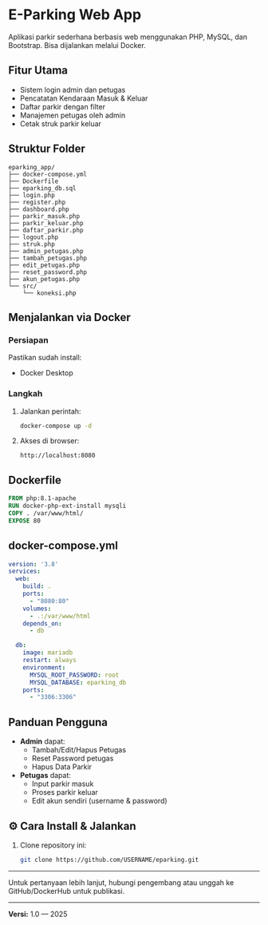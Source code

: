 # E-Parking Web App

Aplikasi parkir sederhana berbasis web menggunakan PHP, MySQL, dan Bootstrap. Bisa dijalankan melalui Docker.

## Fitur Utama
- Sistem login admin dan petugas
- Pencatatan Kendaraan Masuk & Keluar
- Daftar parkir dengan filter 
- Manajemen petugas oleh admin
- Cetak struk parkir keluar

## Struktur Folder
```
eparking_app/
├── docker-compose.yml
├── Dockerfile
├── eparking_db.sql
├── login.php
├── register.php
├── dashboard.php
├── parkir_masuk.php
├── parkir_keluar.php
├── daftar_parkir.php
├── logout.php
├── struk.php
├── admin_petugas.php
├── tambah_petugas.php
├── edit_petugas.php
├── reset_password.php
├── akun_petugas.php
└── src/
    └── koneksi.php
```

## Menjalankan via Docker
### Persiapan
Pastikan sudah install:
- Docker Desktop

### Langkah
1. Jalankan perintah:
   ```bash
   docker-compose up -d
   ```
2. Akses di browser:
   ```
   http://localhost:8080
   ```

## Dockerfile
```Dockerfile
FROM php:8.1-apache
RUN docker-php-ext-install mysqli
COPY . /var/www/html/
EXPOSE 80
```

## docker-compose.yml
```yaml
version: '3.8'
services:
  web:
    build: .
    ports:
      - "8080:80"
    volumes:
      - .:/var/www/html
    depends_on:
      - db

  db:
    image: mariadb
    restart: always
    environment:
      MYSQL_ROOT_PASSWORD: root
      MYSQL_DATABASE: eparking_db
    ports:
      - "3306:3306"
```

## Panduan Pengguna
- **Admin** dapat:
  - Tambah/Edit/Hapus Petugas
  - Reset Password petugas
  - Hapus Data Parkir
- **Petugas** dapat:
  - Input parkir masuk
  - Proses parkir keluar
  - Edit akun sendiri (username & password)

## ⚙️ Cara Install & Jalankan
1. Clone repository ini:
   ```bash
   git clone https://github.com/USERNAME/eparking.git
---

Untuk pertanyaan lebih lanjut, hubungi pengembang atau unggah ke GitHub/DockerHub untuk publikasi.

---
**Versi:** 1.0 — 2025